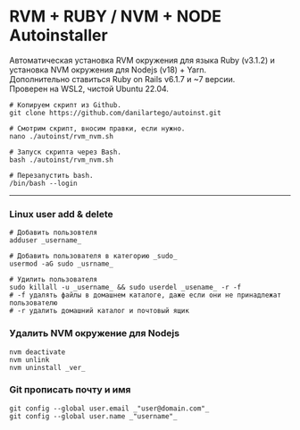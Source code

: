 # RVM + RUBY / NVM + NODE Autoinstaller

Автоматическая установка RVM окружения для языка Ruby (v3.1.2) и установка NVM окружения для Nodejs (v18) + Yarn.  
Дополнительно ставиться Ruby on Rails v6.1.7 и ~7 версии.  
Проверен на WSL2, чистой Ubuntu 22.04.  
```
# Копируем скрипт из Github.
git clone https://github.com/danilartego/autoinst.git 

# Смотрим скрипт, вносим правки, если нужно.
nano ./autoinst/rvm_nvm.sh   

# Запуск скрипта через Bash.
bash ./autoinst/rvm_nvm.sh

# Перезапустить bash.
/bin/bash --login
```

---
### Linux user add & delete
```
# Добавить пользовтеля
adduser _username_ 

# Добавить пользователя в категорию _sudo_
usermod -aG sudo _usrname_

# Удилить пользователя
sudo killall -u _username_ && sudo userdel _usename_ -r -f  
# -f удалять файлы в домашнем каталоге, даже если они не принадлежат пользователю  
# -r удалить домашний каталог и почтовый ящик  

```
### Удалить NVM окружение для Nodejs
```
nvm deactivate  
nvm unlink  
nvm uninstall _ver_  
```

### Git прописать почту и имя
```
git config --global user.email _"user@domain.com"_
git config --global user.name _"username"_
```